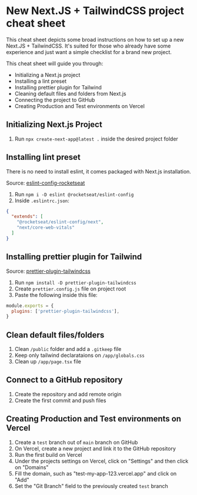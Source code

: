 # New Next.JS + TailwindCSS project cheat sheet

This cheat sheet depicts some broad instructions on how to set up a new Next.JS + TailwindCSS. It's suited for those who already have some experience and just want a simple checklist for a brand new project.

This cheat sheet will guide you through:

- Initializing a Next.js project
- Installing a lint preset
- Installing prettier plugin for Tailwind
- Cleaning default files and folders from Next.js
- Connecting the project to GitHub
- Creating Production and Test environments on Vercel

## Initializing Next.js Project
1. Run `npx create-next-app@latest .` inside the desired project folder

## Installing lint preset

There is no need to install eslint, it comes packaged with Next.js installation.

Source: [eslint-config-rocketseat](https://github.com/Rocketseat/eslint-config-rocketseat)

1. Run `npm i -D eslint @rocketseat/eslint-config`
2. Inside `.eslintrc.json`:

```json
{
  "extends": [
    "@rocketseat/eslint-config/next", 
    "next/core-web-vitals"
  ]
}
```

## Installing prettier plugin for Tailwind

Source: [prettier-plugin-tailwindcss](https://github.com/tailwindlabs/prettier-plugin-tailwindcss)

1. Run `npm install -D prettier-plugin-tailwindcss`
2. Create `prettier.config.js` file on project root
3. Paste the following inside this file:

```js
module.exports = {
  plugins: ['prettier-plugin-tailwindcss'],
}
``` 

## Clean default files/folders

1. Clean `/public` folder and add a `.gitkeep` file
2. Keep only tailwind declarataions on `/app/globals.css`
3. Clean up `/app/page.tsx` file

## Connect to a GitHub repository

1. Create the repository and add remote origin
2. Create the first commit and push files

## Creating Production and Test environments on Vercel

1. Create a `test` branch out of `main` branch on GitHub
2. On Vercel, create a new project and link it to the GitHub repository
3. Run the first build on Vercel
4. Under the projects settings on Vercel, click on "Settings" and then click on "Domains"
5. Fill the domain, such as "test-my-app-123.vercel.app" and click on "Add"
6. Set the "Git Branch" field to the previously created `test` branch
